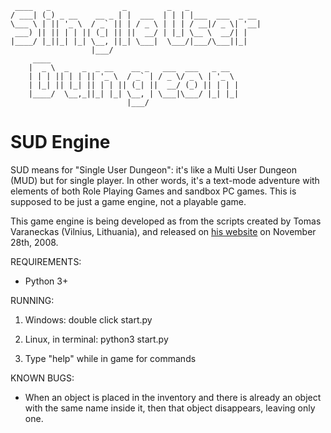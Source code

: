 ```
 ____   _                _         _   _
/ ___| (_) _ __    __ _ | |  ___  | | | |___  ___  _ __
\___ \ | || '_ \  / _` || | / _ \ | | | / __|/ _ \| '__|
 ___) || || | | || (_| || ||  __/ | |_| \__ \  __/| |
|____/ |_||_| |_| \__, ||_| \___|  \___/|___/\___||_|
                  |___/
     ____
    |  _ \  _   _  _ __    __ _   ___  ___   _ __
    | | | || | | || '_ \  / _` | / _ \/ _ \ | '_ \
    | |_| || |_| || | | || (_| ||  __/ (_) || | | |
    |____/  \__,_||_| |_| \__, | \___|\___/ |_| |_|
                          |___/
```

# SUD Engine

SUD means for "Single User Dungeon": it's like a Multi User Dungeon (MUD) but for single player. In other words, it's a text-mode adventure with elements of both Role Playing Games and sandbox PC games. This is supposed to be just a game engine, not a playable game.

This game engine is being developed as from the scripts created by Tomas Varaneckas (Vilnius, Lithuania), and released on [his website](Http://paranoid-engineering.blogspot.com/2008/11/python-mud-game-example.html) on November 28th, 2008.

REQUIREMENTS:

* Python 3+

RUNNING:

1. Windows: double click start.py

2. Linux, in terminal: python3 start.py

3. Type "help" while in game for commands

KNOWN BUGS:

* When an object is placed in the inventory and there is already an object with the same name inside it, then that object disappears, leaving only one.
